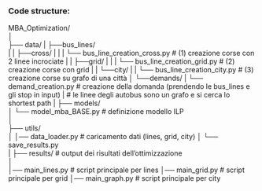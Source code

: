 ### Code structure:


MBA_Optimization/  
│  
├── data/
|   ├──bus_lines/  
|   |   ├──cross/
|   |   |   └── bus_line_creation_cross.py      # (1) creazione corse con 2 linee incrociate
|   |   ├──grid/
|   |   |   └── bus_line_creation_grid.py       # (2) creazione corse con grid
|   |   └──city/
|   |      └── bus_line_creation_city.py      # (3) creazione corse su grafo di una città
│   └──demands/
|       └── demand_creation.py  # creazione della domanda (prendendo le bus_lines e gli stop in input)
|                               # le linee degli autobus sono un grafo e si cerca lo shortest path
|
├── models/  
│   └── model_mba_BASE.py          # definizione modello ILP   
│  
├── utils/  
│   │── data_loader.py      # caricamento dati  (lines,  grid,  city)
│   └── save_results.py                          
|
├── results/                # output dei risultati dell’ottimizzazione  
│  
│── main_lines.py                # script principale per lines
│── main_grid.py                 # script principale per grid
│── main_graph.py                 # script principale per city      

